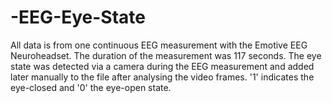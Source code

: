 # -EEG-Eye-State
All data is from one continuous EEG measurement with the Emotive EEG Neuroheadset. The duration of the measurement was 117 seconds.  The eye state was detected via a camera during the EEG measurement and added later manually to the file after analysing the video frames.  '1' indicates the eye-closed and '0' the eye-open state. 
